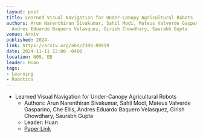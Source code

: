 ```yaml
---
layout: post
title: Learned Visual Navigation for Under-Canopy Agricultural Robots
authors: Arun Narenthiran Sivakumar, Sahil Modi, Mateus Valverde Gasparino, Che Ellis,
  Andres Eduardo Baquero Velasquez, Girish Chowdhary, Saurabh Gupta
venue: Arxiv
published: 2024-
link: https://arxiv.org/abs/2309.09919
date: 2024-11-11 12:00 -0400
location: N09, EB
leader: Huan
tags:
- Learning
- Robotics
---
```

- Learned Visual Navigation for Under-Canopy Agricultural Robots
    - Authors: Arun Narenthiran Sivakumar, Sahil Modi, Mateus Valverde Gasparino, Che Ellis, Andres Eduardo Baquero Velasquez, Girish Chowdhary, Saurabh Gupta
    - Leader: Huan
    - [Paper Link](https://arxiv.org/abs/2107.02792)
